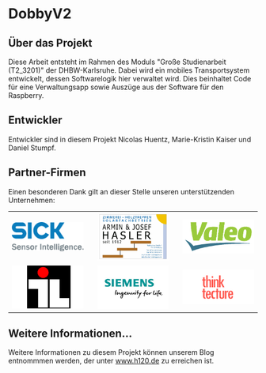 # DobbyV2

## Über das Projekt
Diese Arbeit entsteht im Rahmen des Moduls "Große Studienarbeit (T2\_3201)" der DHBW-Karlsruhe. Dabei wird ein mobiles Transportsystem entwickelt, dessen Softwarelogik hier verwaltet wird. Dies beinhaltet Code für eine Verwaltungsapp sowie Auszüge aus der Software für den Raspberry. 

## Entwickler
Entwickler sind in diesem Projekt Nicolas Huentz, Marie-Kristin Kaiser und Daniel Stumpf.

## Partner-Firmen
Einen besonderen Dank gilt an dieser Stelle unseren unterstützenden Unternehmen:

<table >
<tr><td>
  <a href="https://www.sick.com/de/de/"><img src="https://github.com/MarieKristin/DobbyV2/blob/master/Dokumentation/Firmen/sick.png" width="200"/></a></td><td></td><td>
   <a href="http://hasler-holztreppen.de/"><img src="https://github.com/MarieKristin/DobbyV2/blob/master/Dokumentation/Firmen/hasler-holztreppen.png" width="200"/></a></td><td></td><td><a href="http://www.valeo.de/"><img src="https://github.com/MarieKristin/DobbyV2/blob/master/Dokumentation/Firmen/valeo.png" width="200"/></a></td></tr>
<tr><td>
  <a href="http://www.il-online.de/"><img src="https://github.com/MarieKristin/DobbyV2/blob/master/Dokumentation/Firmen/ile.png" width="200"/></a></td><td></td><td>
   <a href="https://www.siemens.com/de/de/home.html"><img src="https://github.com/MarieKristin/DobbyV2/blob/master/Dokumentation/Firmen/siemens.jpg" width="200"/></a></td><td></td><td>
   <a href="http://www.thinktecture.com/"><img src="https://github.com/MarieKristin/DobbyV2/blob/master/Dokumentation/Firmen/think_tecture.png" width="200"/></a></td></tr>

</table>

## Weitere Informationen...
Weitere Informationen zu diesem Projekt können unserem Blog entnommmen werden, der unter <a href="www.h120.de">www.h120.de</a> zu erreichen ist.

